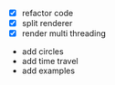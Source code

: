- [x] refactor code
- [x] split renderer
- [x] render multi threading
- add circles
- add time travel
- add examples